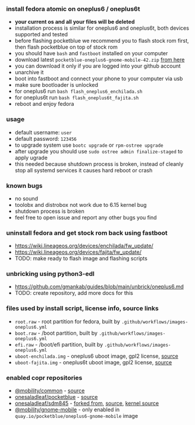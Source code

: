 ### install fedora atomic on oneplus6 / oneplus6t

- **your current os and all your files will be deleted**
- installation process is similar for oneplus6 and oneplus6t, both devices supported and tested
- before flashing pocketblue we recommend you to flash stock rom first, then flash pocketblue on top of stock rom
- you should have `bash` and `fastboot` installed on your computer
- download latest `pocketblue-oneplus6-gnome-mobile-42.zip` [from here](https://github.com/onesaladleaf/pocketblue/actions/workflows/images-mipad5.yml)
- you can download it only if you are logged into your github account
- unarchive it
- boot into fastboot and connect your phone to your computer via usb
- make sure bootloader is unlocked
- for oneplus6 run `bash flash_oneplus6_enchilada.sh`
- for oneplus6t run `bash flash_oneplus6t_fajita.sh`
- reboot and enjoy fedora

### usage

- default username: `user`
- default password: `123456`
- to upgrade system use `bootc upgrade` or `rpm-ostree upgrade`
- after upgrade you should use `sudo ostree admin finalize-staged` to apply ugrade
- this needed because shutdown process is broken, instead of cleanly stop all systemd services it causes hard reboot or crash

### known bugs

- no sound
- toolobx and distrobox not work due to 6.15 kernel bug
- shutdown process is broken
- feel free to open issue and report any other bugs you find

### uninstall fedora and get stock rom back using fastboot

- https://wiki.lineageos.org/devices/enchilada/fw_update/
- https://wiki.lineageos.org/devices/fajita/fw_update/
- TODO: make ready to flash image and flashing scripts

### unbricking using python3-edl

- https://github.com/gmankab/guides/blob/main/unbrick/oneplus6.md
- TODO: create repository, add more docs for this

### files used by install script, license info, source links

- `root.raw` - root partition for fedora, built by `.github/workflows/images-oneplus6.yml`
- `boot.raw` - /boot partition, built by `.github/workflows/images-oneplus6.yml`
- `efi.raw` - /boot/efi partition, built by `.github/workflows/images-oneplus6.yml`
- `uboot-enchilada.img` - oneplus6 uboot image, gpl2 license, [source](https://github.com/fedora-remix-mobility/u-boot)
- `uboot-fajita.img` - oneplus6t uboot image, gpl2 license, [source](https://github.com/fedora-remix-mobility/u-boot)

### enabled copr repositories

- [@mobility/common](https://copr.fedorainfracloud.org/coprs/g/mobility/common) - [source](https://github.com/fedora-remix-mobility/packages)
- [onesaladleaf/pocketblue](https://copr.fedorainfracloud.org/coprs/onesaladleaf/pocketblue) - [source](https://github.com/onesaladleaf/pocketblue-rpms)
- [onesaladleaf/sdm845](https://copr.fedorainfracloud.org/coprs/onesaladleaf/sdm845) - [forked from](https://copr.fedorainfracloud.org/coprs/g/mobility/sdm845), [source](https://github.com/fedora-remix-mobility/packages), [kernel source](https://github.com/fedora-remix-mobility/sdm845-kernel)
- [@mobility/gnome-mobile](https://copr.fedorainfracloud.org/coprs/g/mobility/gnome-mobile) - only enabled in `quay.io/pocketblue/oneplus6-gnome-mobile` image
